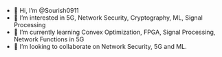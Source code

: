 - 👋 Hi, I’m @Sourish0911
- 👀 I’m interested in 5G, Network Security, Cryptography, ML, Signal Processing
- 🌱 I’m currently learning Convex Optimization, FPGA, Signal Processing, Network Functions in 5G
- 💞️ I’m looking to collaborate on Network Security, 5G and ML.

<!---
Sourish0911/Sourish0911 is a ✨ special ✨ repository because its `README.md` (this file) appears on your GitHub profile.
You can click the Preview link to take a look at your changes.
--->
